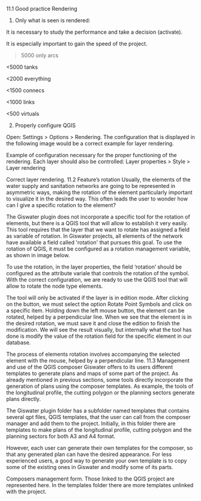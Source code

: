 11.1 Good practice
Rendering

1) Only what is seen is rendered:

It is necessary to study the performance and take a decision (activate).

It is especially important to gain the speed of the project.

>5000 only arcs

<5000 tanks

<2000 everything

<1500 connecs

<1000 links

<500 virtuals

2) Properly configure QGIS

Open: Settings > Options > Rendering. The configuration that is displayed in the following image would be a correct example for layer rendering.


 Example of configuration necessary for the proper functioning of the rendering.
Each layer should also be controlled: Layer properties > Style > Layer rendering


 Correct layer rendering.
11.2 Feature’s rotation
Usually, the elements of the water supply and sanitation networks are going to be represented in asymmetric ways, making the rotation of the element particularly important to visualize it in the desired way. This often leads the user to wonder how can I give a specific rotation to the element?

The Giswater plugin does not incorporate a specific tool for the rotation of elements, but there is a QGIS tool that will allow to establish it very easily. This tool requires that the layer that we want to rotate has assigned a field as variable of rotation. In Giswater projects, all elements of the network have available a field called 'rotation' that pursues this goal. To use the rotation of QGIS, it must be configured as a rotation management variable, as shown in image below.


 To use the rotation, in the layer properties, the field ‘rotation’ should be configured as the attribute variale that controls the rotation of the symbol.
With the correct configuration, we are ready to use the QGIS tool that will allow to rotate the node type elements.

The tool will only be activated if the layer is in edition mode. After clicking on the button, we must select the option Rotate Point Symbols and click on a specific item. Holding down the left mouse button, the element can be rotated, helped by a perpendicular line. When we see that the element is in the desired rotation, we must save it and close the edition to finish the modification. We will see the result visually, but internally what the tool has done is modify the value of the rotation field for the specific element in our database.


The process of elements rotation involves accompanying the selected element with the mouse, helped by a perpendicular line.
11.3 Management and use of the QGIS composer
Giswater offers to its users different templates to generate plans and maps of some part of the project. As already mentioned in previous sections, some tools directly incorporate the generation of plans using the composer templates. As example, the tools of the longitudinal profile, the cutting polygon or the planning sectors generate plans directly.

The Giswater plugin folder has a subfolder named templates that contains several qpt files, QGIS templates, that the user can call from the composer manager and add them to the project. Initially, in this folder there are templates to make plans of the longitudinal profile, cutting polygon and the planning sectors for both A3 and A4 format.

However, each user can generate their own templates for the composer, so that any generated plan can have the desired appearance. For less experienced users, a good way to generate your own template is to copy some of the existing ones in Giswater and modify some of its parts.


Composers management form. Those linked to the QGIS project are represented here. In the templates folder there are more templates unlinked with the project.